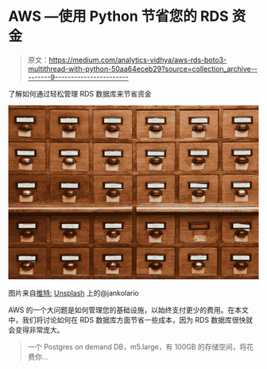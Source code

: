 # AWS —使用 Python 节省您的 RDS 资金

> 原文：<https://medium.com/analytics-vidhya/aws-rds-boto3-multithread-with-python-50aa64eceb29?source=collection_archive---------9----------------------->

了解如何通过轻松管理 RDS 数据库来节省资金

![](img/38b20763e0956086b6a3d10ba11745d5.png)

图片来自[推特:](https://unsplash.com/@jankolar?utm_source=medium&utm_medium=referral) [Unsplash](https://unsplash.com?utm_source=medium&utm_medium=referral) 上的@jankolario

AWS 的一个大问题是如何管理您的基础设施，以始终支付更少的费用。在本文中，我们将讨论如何在 RDS 数据库方面节省一些成本，因为 RDS 数据库很快就会变得非常庞大。

> 一个 Postgres on demand DB，m5.large，有 100GB 的存储空间，将花费你…